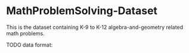 # MathProblemSolving-Dataset
This is the dataset containing K-9 to K-12 algebra-and-geometry related math problems.

TODO data format:
